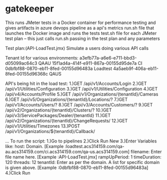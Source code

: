 # gatekeeper
This runs JMeter tests in a Docker container for performance testing and gives artifacts in azure devops pipeline as a api's metrics
run.sh file that launches the Docker image and runs the tests
test.sh file for each JMeter test plan – this just calls run.sh passing in the test plan and any parameters

Test plan:(API-LoadTest.jmx)
   Simulate a users doing various API calls
   
   Tenant Id for various environments:
   a3efb77a-a6e6-e711-bbd3-d05099ac64c3 QAAU
   15f1ad4a-414f-e911-867a-00155d95de7a CI
   0dbfbf88-0870-eb11-8fed-00155d96483a Loadtest
   4a5aeb9f-406a-eb11-8fed-00155d96368c QAUS

   API's being hit in the load test:
   1.)GET /api/v1/Accounts/Login 
   2.)GET /api/v1/Utilities/Configuration 
   3.)GET /api/v1/Utilities/Configuration 
   4.)GET /api/v4/Accounts/Profile 
   5.)GET /api/v1/Organizations/{tenantId}/Cameras 
   6.)GET /api/v5/Organizations/{tenantId}/Locations/? 
   7.)GET /api/v1/Accounts/Users/? 
   8.)GET /api/v3/Accounts/Customers/? 
   9.)GET /api/v2/Organizations/{tenantId}/Clusters/?
   10.)GET /api/v3/ServicePackages/Dealer/{tenantId}
   11.)GET /api/v2/Organizations/{tenantId}/ChangeRequests/
   12.)GET /api/v1/Utilities/Timezones
   13.)POST /api/v1/Organizations/${tenantId}/Callback/ 

   ...
   To run the script:
      1.)Go to pipelines 
      2.)Click Run New
      3.)Enter Variables like:
        host: Domain. [Example :loadtest.acs314159.com/qa-au.acs314159.com/ci.acs314159.com/qa-us.acs314159.com]
        filename: Enter file name here. [Example :API-LoadTest.jmx]
        rampUpPeriod: 1
        timeDuration: 120
        threads: 12
        tenantId: Enter as per the domain. A list for specific domain is given above. [Example :0dbfbf88-0870-eb11-8fed-00155d96483a]
      4.)Click Run
